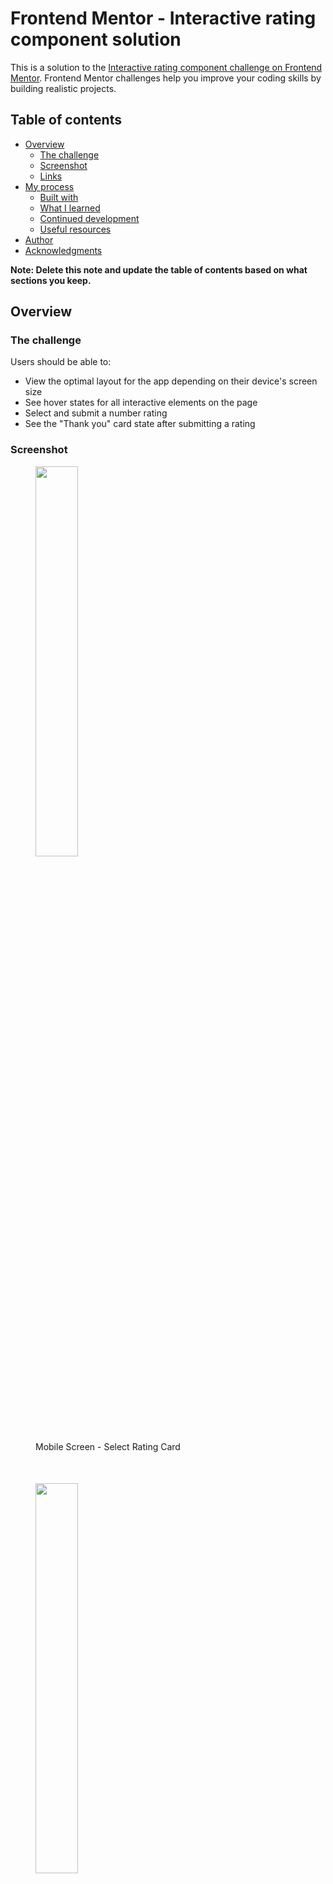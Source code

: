 # Frontend Mentor - Interactive rating component solution

This is a solution to the [Interactive rating component challenge on Frontend Mentor](https://www.frontendmentor.io/challenges/interactive-rating-component-koxpeBUmI). Frontend Mentor challenges help you improve your coding skills by building realistic projects. 

## Table of contents

- [Overview](#overview)
  - [The challenge](#the-challenge)
  - [Screenshot](#screenshot)
  - [Links](#links)
- [My process](#my-process)
  - [Built with](#built-with)
  - [What I learned](#what-i-learned)
  - [Continued development](#continued-development)
  - [Useful resources](#useful-resources)
- [Author](#author)
- [Acknowledgments](#acknowledgments)

**Note: Delete this note and update the table of contents based on what sections you keep.**

## Overview

### The challenge

Users should be able to:

- View the optimal layout for the app depending on their device's screen size
- See hover states for all interactive elements on the page
- Select and submit a number rating
- See the "Thank you" card state after submitting a rating

### Screenshot

<figure>
  <img src="public//assets/images/mobile_screen_select_rating.png" width="40%">
  <figcaption style="margin: 0 0 50px 0; text-transform: capitalize">mobile screen - select rating card</figcaption>
</figure>

<figure>
  <img src="public//assets/images/mobile_screen_thank_you_card.png" width="40%">
  <figcaption style="margin: 0 0 50px 0; text-transform: capitalize">mobile screen - thank you card</figcaption>
</figure>

<figure>
  <img src="public/assets/images/desktop_screen_thank_you_card.png" width="100%">
  <figcaption style="margin: 0 0 50px 0; text-transform: capitalize">desktop screen - Select rating card</figcaption>
</figure>

<figure>
  <img src="public/assets/images/desktop_screen_select_rating.png" width="100%">
  <figcaption style="margin: 0 0 50px 0; text-transform: capitalize">desktop screen - thank you card</figcaption>
</figure>

<figure>
  <img src="public/assets/images/hover_states.png" width="100%">
  <figcaption style="margin: 0 0 50px 0; text-transform: capitalize">hover states</figcaption>
</figure>

### Links

- Solution URL: [Github Repo](https://github.com/Deeokafor/fm-interactive-rating-component)
- Live Site URL: [Live Site](https://deeokafor.github.io/fm-interactive-rating-component/)

## My process

### Built with

- Semantic HTML5 markup
- CSS custom properties
- Flexbox
- Mobile-first workflow
- Ai Prompting
- [React](https://reactjs.org/) - JS library
- [Vite](https://vite.com/) - An efficient alternative to `create-react-app` for building React projects.


### What I learned

I decided to write this project in React.js. It wasn't an easy process but I saw myself going back to refresh on the fundamentals of css, js and new stuffs like react states and props.

### Continued development

Going forward, my focus areas will be react props and states. I need to have a consolidated understanding of how they work and how they affect the whole scope of a feature in building. Learning that props in react could be used with the spread operator `...props` almost made me go lazy with wanting to use it in all my props instances but discovering that it wasn't good practice put me in check. 

I also came across modern css selectors like `:has()` and `nesting`. These too, will have my focus shifted to them in future projects.

### Useful resources

- [React.dev](https://www.react.dev/learn) - This helped me a great deal with implementing the overall project in react. I got a good laugh when I learned that default components in react can be imported into other components with very unrelated names like `import { banana } from 'utils.js'` provided that "banana" in the utils.js file is exported as a default app. (lol)

- [w3Schools](https://www.w3schools.com/jsref/met_node_appendchild.asp) - I found hardcoding the ratings from 1 to 5 quite unnecessary, so I needed to know how to tell the program to do that for me with few instructions which led me to practising this.

- [www.freecodecamp.org](https://www.freecodecamp.org/news/what-is-box-sizing-border-box-css/) - My css became buggy along the line and this article from freecodecamp gave me some insight into crushing bugs the box-sizing way.


## Author

- Website - [Divine Okafor-udah](https://deedev.netlify.app/)
- Frontend Mentor - [@deeokafor](https://www.frontendmentor.io/profile/Deeokafor)
- Twitter - [@deeokafor](https://www.twitter.com/deeokafor)



## Acknowledgments

- Thank you AlexKMarshall, your suggestion to someone on deploying React apps on Vercel or Netlify rather than github pages helped. For some reason, I can't seem to find the particular post where you made the suggestion... didn't pin it.
- Copilot
- Chrome Dev Tools Ai
- Bing

